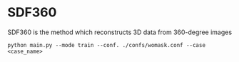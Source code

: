 # SDF360
SDF360 is the method which reconstructs 3D data from 360-degree images

```
python main.py --mode train --conf. ./confs/womask.conf --case <case_name>
```
